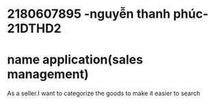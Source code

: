 # 2180607895 -nguyễn thanh phúc- 21DTHD2
# name application(sales management)
As a seller.I want to categorize the goods to make it easier to search
